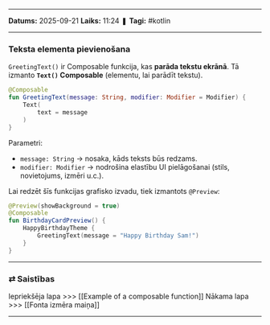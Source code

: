 ___

**Datums:** 2025-09-21
**Laiks:** 11:24
❚ **Tagi:** #kotlin 

---
### Teksta elementa pievienošana

`GreetingText()` ir Composable funkcija, kas **parāda tekstu ekrānā**. Tā izmanto **`Text()` Composable** (elementu, lai parādīt tekstu).

```kotlin
@Composable
fun GreetingText(message: String, modifier: Modifier = Modifier) {
    Text(
        text = message
    )
}
```

Parametri:
- `message: String` → nosaka, kāds teksts būs redzams.
- `modifier: Modifier` → nodrošina elastību UI pielāgošanai (stils, novietojums, izmēri u.c.).

Lai redzēt šīs funkcijas grafisko izvadu, tiek izmantots `@Preview`:

```kotlin
@Preview(showBackground = true)
@Composable
fun BirthdayCardPreview() {
    HappyBirthdayTheme {
        GreetingText(message = "Happy Birthday Sam!")
    }
}
```

---
### ⇄ Saistības

Iepriekšēja lapa >>> [[Example of a composable function]]
Nākama lapa >>> [[Fonta izmēra maiņa]]

---